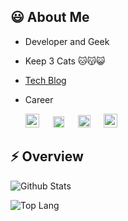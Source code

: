 ## 😃 About Me

* Developer and Geek

* Keep 3 Cats 🐱😽😺

* [Tech Blog](https://www.zhihu.com/column/deepfe)

* Career

  <img style="height: 22px" alt="intel" src="https://user-images.githubusercontent.com/5763301/199003163-a9746ca7-671f-498a-ad44-0bc2dbe3504c.png">
  &ensp;&ensp;
  <img style="height: 18px" alt="alibaba" src="https://user-images.githubusercontent.com/5763301/199003177-6174f6a7-87f4-4c01-9a13-501d5383bedf.png">
  &ensp;&ensp;
  <img style="height: 20px;" alt="Heywhale" src="https://user-images.githubusercontent.com/5763301/199003185-3d0bb6c4-c652-44e2-b937-616a2e6ee47e.png">
  &ensp;&ensp;
  <img style="height: 22px;" alt="Byte-dance" src="https://user-images.githubusercontent.com/5763301/199003374-7e4335a0-b6cf-4043-8a1d-0184605f1742.svg">


## ⚡ Overview

<p><picture>
  <source media="(prefers-color-scheme: dark)" srcset="https://www.nihi.me/github-stats/card?theme=dracula">
  <img alt="Github Stats" src="https://www.nihi.me/github-stats/card?theme=default">
</picture></p>

<p><picture>
  <source media="(prefers-color-scheme: dark)" srcset="https://www.nihi.me/github-stats/toplang?theme=dracula">
  <img alt="Top Lang" src="https://www.nihi.me/github-stats/toplang?theme=default">
</picture></p>
